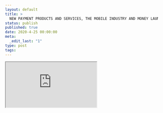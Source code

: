 ```yaml
---
layout: default
title: >
  NEW PAYMENT PRODUCTS AND SERVICES, THE MOBILE INDUSTRY AND MONEY LAUNDERING RISKS
status: publish
published: true
date: 2020-4-25 00:00:00
meta:
  _edit_last: "1"
type: post
tags:
---
```

<div  id="qrcode"></div>
<div>
<iframe src="https://researchers.mq.edu.au/en/projects/new-payment-products-and-services-the-mobile-industry-and-money-l">
</iframe>
</div>

<script type="text/javascript" src="/js/qr/qrcode.js"></script>
<script type="text/javascript">
new QRCode(document.getElementById("qrcode"), "https://researchers.mq.edu.au/en/projects/new-payment-products-and-services-the-mobile-industry-and-money-l");
</script>
        